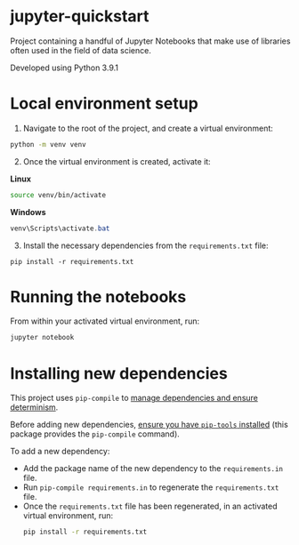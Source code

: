 # jupyter-quickstart

Project containing a handful of Jupyter Notebooks that make use of libraries often used in the
field of data science.

Developed using Python 3.9.1

# Local environment setup

1. Navigate to the root of the project, and create a virtual environment:

```bash
python -m venv venv
```

2. Once the virtual environment is created, activate it:

**Linux**

```bash
source venv/bin/activate
```

**Windows**

```powershell
venv\Scripts\activate.bat
```

3. Install the necessary dependencies from the `requirements.txt` file:

```
pip install -r requirements.txt
```

# Running the notebooks

From within your activated virtual environment, run:

```bash
jupyter notebook
```

# Installing new dependencies

This project uses `pip-compile` to [manage dependencies and ensure determinism](https://youtu.be/LAig6s9Hkj0).

Before adding new dependencies, [ensure you have `pip-tools` installed](https://pypi.org/project/pip-tools/) (this package provides the `pip-compile` command).

To add a new dependency:

-   Add the package name of the new dependency to the `requirements.in` file.
-   Run `pip-compile requirements.in` to regenerate the `requirements.txt` file.
-   Once the `requirements.txt` file has been regenerated, in an activated virtual environment, run:
    ```bash
    pip install -r requirements.txt
    ```
